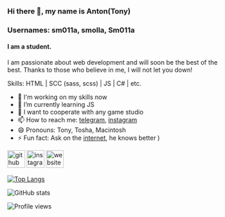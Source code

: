 ### Hi there 👋, my name is Anton(Tony)
### Usernames: sm011a, smolla, Sm011a
#### I am a student.
I am passionate about web development and will soon be the best of the best. Thanks to those who believe in me, I will not let you down!

Skills: HTML | SCC (sass, scss) | JS | C# | etc.

- 🔭 I'm working on my skills now
- 🌱 I’m currently learning JS
- 👯 I want to cooperate with any game studio
- 📫 How to reach me: [telegram](http://https://t.me/smolla), [instagram](https://www.instagram.com/sm011a/?hl=ru) 
- 😄 Pronouns: Tony, Tosha, Macintosh 
- ⚡ Fun fact: Ask on the [internet](http://google.com), he knows better ) 


[<img src='https://cdn.jsdelivr.net/npm/simple-icons@3.0.1/icons/github.svg' alt='github' height='40'>](https://github.com/sm011a)  [<img src='https://cdn.jsdelivr.net/npm/simple-icons@3.0.1/icons/instagram.svg' alt='instagram' height='40'>](https://www.instagram.com/sm011a/)  [<img src='https://cdn.jsdelivr.net/npm/simple-icons@3.0.1/icons/icloud.svg' alt='website' height='40'>](https://soundcloud.com/sm011a)  

[![Top Langs](https://github-readme-stats.vercel.app/api/top-langs/?username=sm011a)](https://github.com/anuraghazra/github-readme-stats)

![GitHub stats](https://github-readme-stats.vercel.app/api?username=sm011a&show_icons=true&theme=tokyonight)  

![Profile views](https://gpvc.arturio.dev/sm011a)  
